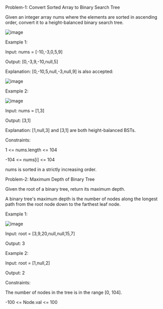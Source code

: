 Problem-1: Convert Sorted Array to Binary Search Tree

Given an integer array nums where the elements are sorted in ascending order, convert it to a height-balanced binary search tree.

![image](https://github.com/user-attachments/assets/580c972f-aa01-442c-8579-d7d6be2e306e)





Example 1:




Input: nums = [-10,-3,0,5,9]

Output: [0,-3,9,-10,null,5]

Explanation: [0,-10,5,null,-3,null,9] is also accepted:



![image](https://github.com/user-attachments/assets/e6ff2804-bb6e-4ad7-84af-3e5dc8d71ffd)





Example 2:




![image](https://github.com/user-attachments/assets/7aaf0f3e-9977-410e-807b-6e9827673f9c)





Input: nums = [1,3]

Output: [3,1]

Explanation: [1,null,3] and [3,1] are both height-balanced BSTs.
 



Constraints:

1 <= nums.length <= 104

-104 <= nums[i] <= 104

nums is sorted in a strictly increasing order.








Problem-2: Maximum Depth of Binary Tree





Given the root of a binary tree, return its maximum depth.

A binary tree's maximum depth is the number of nodes along the longest path from the root node down to the farthest leaf node.

 



Example 1:





![image](https://github.com/user-attachments/assets/6189780b-5e9f-47b0-9efe-316b1ce0fa9a)


Input: root = [3,9,20,null,null,15,7]

Output: 3








Example 2:

Input: root = [1,null,2]

Output: 2
 




Constraints:

The number of nodes in the tree is in the range [0, 104].

-100 <= Node.val <= 100





